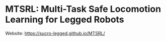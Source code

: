 # MTSRL: Multi-Task Safe Locomotion Learning for Legged Robots
Website: https://sucro-legged.github.io/MTSRL/